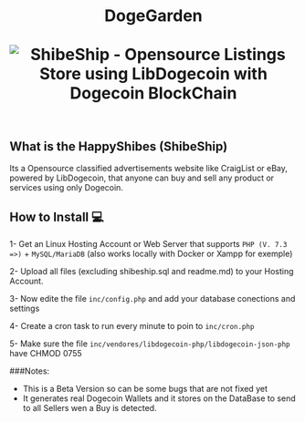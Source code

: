<h1 align="center">
DogeGarden
<br><br>
<img src="https://shibeship.com/img/shibeship_preview.png" alt="ShibeShip - Opensource Listings Store using LibDogecoin with Dogecoin BlockChain"/>
<br><br>
</h1>

## What is the HappyShibes (ShibeShip)

Its a Opensource classified advertisements website like CraigList or eBay, powered by LibDogecoin, that anyone can buy and sell any product or services using only Dogecoin.

## How to Install 💻

1- Get an Linux Hosting Account or Web Server that supports ```PHP (V. 7.3 =>)``` + ```MySQL/MariaDB``` (also works locally with Docker or Xampp for exemple)

2- Upload all files (excluding shibeship.sql and readme.md) to your Hosting Account.

3- Now edite the file ```inc/config.php``` and add your database conections and settings

4- Create a cron task to run every minute to poin to ```inc/cron.php```

5- Make sure the file ```inc/vendores/libdogecoin-php/libdogecoin-json-php``` have CHMOD 0755

###Notes:
- This is a Beta Version so can be some bugs that are not fixed yet
- It generates real Dogecoin Wallets and it stores on the DataBase to send to all Sellers wen a Buy is detected.

